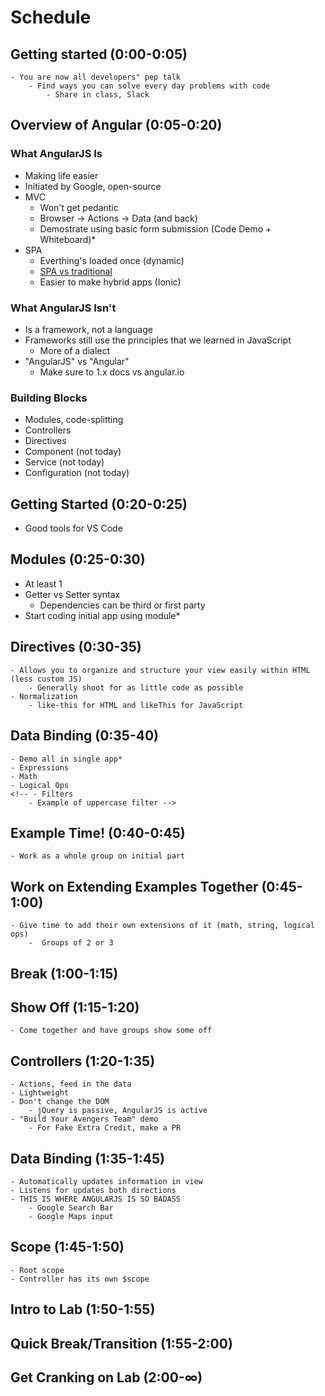 # Schedule 
## Getting started (0:00-0:05)
    - You are now all developers" pep talk 
        - Find ways you can solve every day problems with code
            - Share in class, Slack
    
## Overview of Angular (0:05-0:20)
### What AngularJS Is
 - Making life easier
 - Initiated by Google, open-source
 - MVC 
    - Won't get pedantic
    - Browser -> Actions -> Data (and back)
    - Demostrate using basic form submission (Code Demo + Whiteboard)*
- SPA 
    - Everthing's loaded once (dynamic)
    - [SPA vs traditional](https://medium.com/@NeotericEU/single-page-application-vs-multiple-page-application-2591588efe58)
    - Easier to make hybrid apps (Ionic)

### What AngularJS Isn't
 - Is a framework, not a language
 - Frameworks still use the principles that we learned in JavaScript
    - More of a dialect
 - "AngularJS" vs "Angular"
    - Make sure to 1.x docs vs angular.io

### Building Blocks
 - Modules, code-splitting
 - Controllers
 - Directives
 - Component (not today)
 - Service (not today)
 - Configuration (not today)

 ## Getting Started (0:20-0:25)
  - Good tools for VS Code

 ## Modules (0:25-0:30)
  - At least 1
  - Getter vs Setter syntax
    - Dependencies can be third or first party
  - Start coding initial app using module*

## Directives (0:30-35)
    - Allows you to organize and structure your view easily within HTML (less custom JS)
        - Generally shoot for as little code as possible
    - Normalization
        - like-this for HTML and likeThis for JavaScript

## Data Binding (0:35-40)
    - Demo all in single app* 
    - Expressions
    - Math
    - Logical Ops
    <!-- - Filters 
        - Example of uppercase filter -->

## Example Time! (0:40-0:45)
    - Work as a whole group on initial part 

## Work on Extending Examples Together (0:45-1:00)
    - Give time to add their own extensions of it (math, string, logical ops)
        -  Groups of 2 or 3

## Break (1:00-1:15)

## Show Off (1:15-1:20)
    - Come together and have groups show some off

## Controllers (1:20-1:35)
    - Actions, feed in the data
    - Lightweight
    - Don't change the DOM
        - jQuery is passive, AngularJS is active
    - "Build Your Avengers Team" demo
        - For Fake Extra Credit, make a PR

## Data Binding (1:35-1:45)
    - Automatically updates information in view
    - Listens for updates both directions
    - THIS IS WHERE ANGULARJS IS SO BADASS
        - Google Search Bar
        - Google Maps input

## Scope (1:45-1:50)
    - Root scope
    - Controller has its own $scope

## Intro to Lab (1:50-1:55)

## Quick Break/Transition (1:55-2:00)

## Get Cranking on Lab (2:00-∞)







